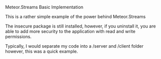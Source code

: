 Meteor.Streams Basic Implementation

This is a rather simple example of the power behind Meteor.Streams 

The insecure package is still installed, however, if you uninstall it, you are able to add more security to the application with read and write permissions.

Typically, I would separate my code into a /server and /client folder however, this was a quick example.
